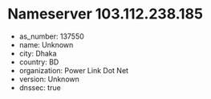 # Nameserver 103.112.238.185

* as_number: 137550
* name: Unknown
* city: Dhaka
* country: BD
* organization: Power Link Dot Net
* version: Unknown
* dnssec: true
